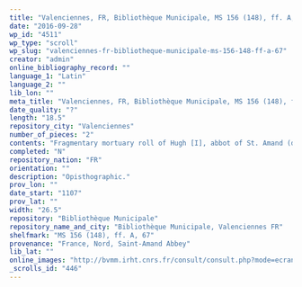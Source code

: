 ```yaml
---
title: "Valenciennes, FR, Bibliothèque Municipale, MS 156 (148), ff. A, 67"
date: "2016-09-28"
wp_id: "4511"
wp_type: "scroll"
wp_slug: "valenciennes-fr-bibliotheque-municipale-ms-156-148-ff-a-67"
creator: "admin"
online_bibliography_record: ""
language_1: "Latin"
language_2: ""
lib_lon: ""
meta_title: "Valenciennes, FR, Bibliothèque Municipale, MS 156 (148), ff. A, 67"
date_quality: "?"
length: "18.5"
repository_city: "Valenciennes"
number_of_pieces: "2"
contents: "Fragmentary mortuary roll of Hugh [I], abbot of St. Amand (d. 8 September 1107)."
completed: "N"
repository_nation: "FR"
orientation: ""
description: "Opisthographic."
prov_lon: ""
date_start: "1107"
prov_lat: ""
width: "26.5"
repository: "Bibliothèque Municipale"
repository_name_and_city: "Bibliothèque Municipale, Valenciennes FR"
shelfmark: "MS 156 (148), ff. A, 67"
provenance: "France, Nord, Saint-Amand Abbey"
lib_lat: ""
online_images: "http://bvmm.irht.cnrs.fr/consult/consult.php?mode=ecran&reproductionId=11507&VUE_ID=1314211&panier=false&carouselThere=false&nbVignettes=4x3&page=1&angle=0&zoom=&tailleReelle="
_scrolls_id: "446"
---
```



